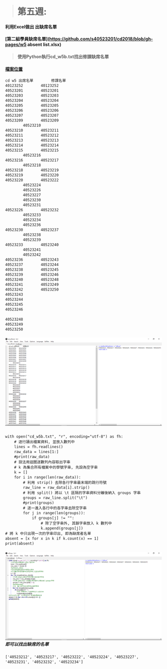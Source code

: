 > # 第五週:

#### 利用Excel做出 出缺席名單

#### [第二組學員缺席名單](https://github.com/s40523201/cd2018/blob/gh-pages/w5 absent list.xlsx)

> #### 使用Python執行cd\_w5b.txt找出修課缺席名單

#### [檔案位置](https://github.com/s40523201/cd2018/tree/gh-pages/Week5)

```
cd w5 出席名單        修課名單
40123252        40123252
40523201        40523201
40523203        40523203
40523204        40523204
40523205        40523205
40523206        40523206
40523207        40523207
40523209        40523209
        40523210
40523210        40523211
40523211        40523212
40523213        40523213
40523214        40523214
40523215        40523215
        40523216
40523216        40523217
        40523218
40523218        40523219
40523219        40523220
40523220        40523222
        40523224
        40523226
        40523227
        40523230
        40523231
40523226        40523232
        40523233
        40523234
        40523236
40523230        40523237
        40523238
        40523239
40523233        40523240
        40523241
        40523242
40523236        40523243
40523237        40523244
40523238        40523245
40523239        40523246
40523240        40523248
40523241        40523249
40523242        40523250
40523243        
40523244        
40523245        
40523246        

40523248        
40523249        
40523250
```

##### ![](/assets/week5修課.png)

```
with open("cd_w5b.txt", "r", encoding="utf-8") as fh:
    # 逐行讀出檔案資料, 並放入數列中
    lines = fh.readlines()
    raw_data = lines[1:]
    #print(raw_data)
    # 設法用迴圈逐數列內容取出字串
    # k 為集合所有檔案中的學號字串, 先設為空字串
    k = []
    for i in range(len(raw_data)):
        # 利用 strip() 去除各行字串最末端的跳行符號
        raw_line = raw_data[i].strip()
        # 利用 split() 將以 \t 區隔的字串資料分離後納入 groups 字串
        groups = raw_line.split("\t")
        #print(groups)
        # 逐一進入各行中的各字串去除空字串
        for j in range(len(groups)):
            if groups[j] != "":
                # 除了空字串外, 其餘字串放入 k 數列中
                k.append(groups[j])
# 將 k 中只出現一次的字串印出, 即為缺席者名單
absent = [x for x in k if k.count(x) == 1]
print(absent)
```

##### ![](/assets/week5.png)即可以找出缺席的名單

```
['40523212', '40523217', '40523222', '40523224', '40523227', '40523231', '40523232', '40523234']
```



